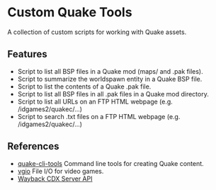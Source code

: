 # Custom Quake Tools

A collection of custom scripts for working with Quake assets.

## Features

* Script to list all BSP files in a Quake mod (maps/ and .pak files).
* Script to summarize the worldspawn entity in a Quake BSP file.
* Script to list the contents of a Quake .pak file.
* Script to list all BSP files in all .pak files in a Quake mod directory.
* Script to list all URLs on an FTP HTML webpage (e.g. /idgames2/quakec/...)
* Script to search .txt files on a FTP HTML webpage (e.g. /idgames2/quakec/...)

## References

* [quake-cli-tools](https://github.com/joshuaskelly/quake-cli-tools/) Command line tools for creating Quake content.
* [vgio](https://github.com/joshuaskelly/vgio/) File I/O for video games.
* [Wayback CDX Server API](https://github.com/internetarchive/wayback/tree/master/wayback-cdx-server)
